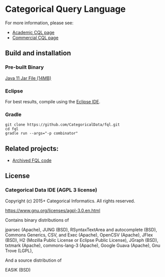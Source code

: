 Categorical Query Language 
====

For more information, please see:
- <a href="http://categoricaldata.net/cql.html" target="_blank">Academic CQL page</a>
- <a href="http://categorical.info/" target="_blank">Commercial CQL page</a>

Build and installation
----------------------

### Pre-built Binary

[Java 11 Jar File (14MB)](http://categoricaldata.net/cql.jar)

### Eclipse
	
For best results, compile using the [Eclipse IDE](http://eclipse.org/jdt/).

### Gradle

    git clone https://github.com/CategoricalData/fql.git
    cd fql
    gradle run --args="-p combinator"

Related projects:
--------------

- [Archived FQL code](https://github.com/CategoricalData/FQL)

License
-------

### Categorical Data IDE (AGPL 3 license)

Copyright (c) 2015+ Categorical Informatics.  All rights reserved.

https://www.gnu.org/licenses/agpl-3.0.en.html

Contains binary distributions of

jparsec (Apache),
JUNG (BSD),
RSyntaxTextArea and autocomplete (BSD),
Commons Generics, CSV, and Exec (Apache),
OpenCSV (Apache),
JFlex (BSD),
H2 (Mozilla Public License or Eclipse Public License),
JGraph (BSD),
txtmark (Apache),
commons-lang-3 (Apache),
Google Guava (Apache),
Gnu Trove (LGPL),

And a source distribution of

EASIK (BSD)
